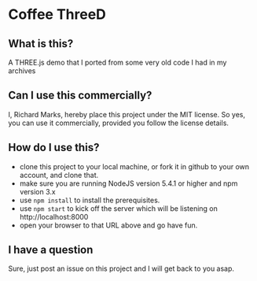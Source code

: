 # Coffee ThreeD

## What is this?
A THREE.js demo that I ported from some very old code I had in my archives

## Can I use this commercially?
I, Richard Marks, hereby place this project under the MIT license.
So yes, you can use it commercially, provided you follow the license details.

## How do I use this?
+ clone this project to your local machine, or fork it in github to your own account, and clone that.
+ make sure you are running NodeJS version 5.4.1 or higher and npm version 3.x
+ use `npm install` to install the prerequisites.
+ use `npm start` to kick off the server which will be listening on http://localhost:8000
+ open your browser to that URL above and go have fun.

## I have a question
Sure, just post an issue on this project and I will get back to you asap.
